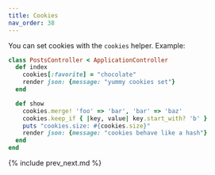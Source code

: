 ```yaml
---
title: Cookies
nav_order: 38
---
```


You can set cookies with the `cookies` helper.  Example:

```ruby
class PostsController < ApplicationController
  def index
    cookies[:favorite] = "chocolate"
    render json: {message: "yummy cookies set"}
  end

  def show
    cookies.merge! 'foo' => 'bar', 'bar' => 'baz'
    cookies.keep_if { |key, value| key.start_with? 'b' }
    puts "cookies.size: #{cookies.size}"
    render json: {message: "cookies behave like a hash"}
  end
end
```

{% include prev_next.md %}